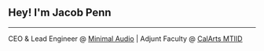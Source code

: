 
## Hey! I'm Jacob Penn

---

CEO & Lead Engineer @ [Minimal Audio](www.minimal.audio) | Adjunt Faculty @ [CalArts MTIID](https://mtiid.calarts.edu)



